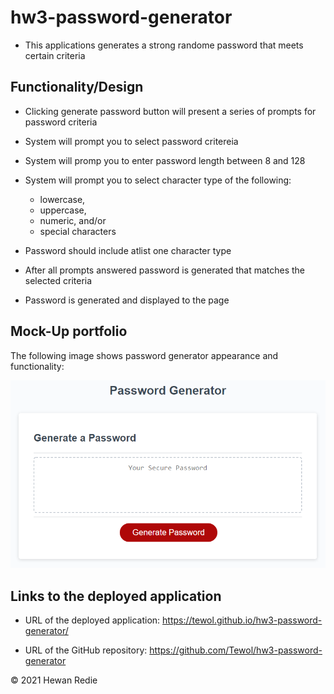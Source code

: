 # hw3-password-generator

* This applications generates a strong randome password  that meets certain criteria

## Functionality/Design  


* Clicking generate password button will present a series of prompts for password criteria

* System will prompt you to select password critereia 

* System will promp you to enter password length between 8 and 128

* System will prompt you to select character type of the following: 
    * lowercase, 
    * uppercase, 
    * numeric, and/or 
    * special characters


* Password should include atlist one character type 

* After all prompts answered password is generated that matches the selected criteria

* Password is generated and displayed to the page

## Mock-Up portfolio

The following image shows password generator appearance and functionality: 

![Horiseon Marketing Agency's web application "screenshot #1".](./Assets/03-javascript-homework-demo.png)


## Links to the deployed application

* URL of the deployed application: https://tewol.github.io/hw3-password-generator/

* URL of the GitHub repository: https://github.com/Tewol/hw3-password-generator

© 2021 Hewan Redie